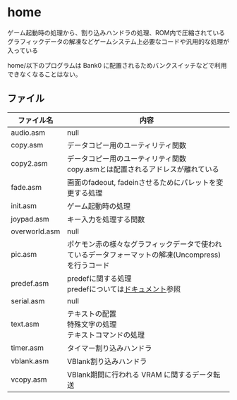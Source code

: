 # home

ゲーム起動時の処理から、割り込みハンドラの処理、ROM内で圧縮されているグラフィックデータの解凍などゲームシステム上必要なコードや汎用的な処理が入っている

home/以下のプログラムは Bank0 に配置されるためバンクスイッチなどで利用できなくなることはない。

## ファイル

 ファイル名  |  内容
---- | ----
 audio.asm  |  null
 copy.asm  |  データコピー用のユーティリティ関数
 copy2.asm  |  データコピー用のユーティリティ関数 <br/>copy.asmとは配置されるアドレスが離れている
 fade.asm  |  画面のfadeout, fadeinさせるためにパレットを変更する処理
 init.asm  |  ゲーム起動時の処理
 joypad.asm  |  キー入力を処理する関数
 overworld.asm  |  null
 pic.asm  |  ポケモン赤の様々なグラフィックデータで使われているデータフォーマットの解凍(Uncompress)を行うコード
 predef.asm  |  predefに関する処理 <br/>predefについては[ドキュメント](../docs/predef.md)参照
 serial.asm  |  null
 text.asm  |  テキストの配置 <br/>特殊文字の処理 <br/>テキストコマンドの処理
 timer.asm  |  タイマー割り込みハンドラ
 vblank.asm  |  VBlank割り込みハンドラ
 vcopy.asm  |  VBlank期間に行われる VRAM に関するデータ転送